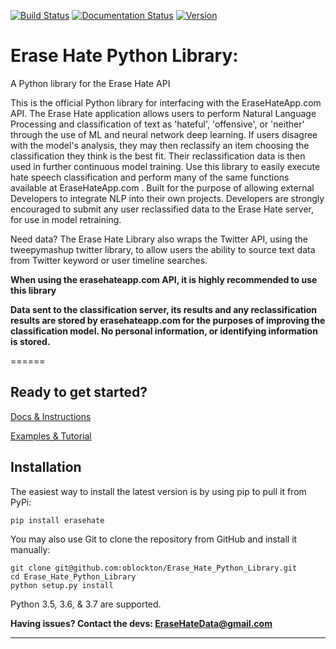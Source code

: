 
[![Build Status](https://img.shields.io/badge/build-passing-brightgreen)](https://github.com/oblockton/Erase-Hate-Versioning)
[![Documentation Status](http://img.shields.io/badge/docs-v1.0.0-brightgreen.svg?style=flat)](https://github.com/oblockton/Erase-Hate-Versioning)
[![Version](https://img.shields.io/badge/version-1.0.0-blue)](https://pypi.org/project/erasehate/)


# Erase Hate Python Library:
A Python library for the Erase Hate API

This is the official Python library for interfacing with the EraseHateApp.com API. The Erase Hate application allows users to perform Natural Language Processing and classification of text as 'hateful', 'offensive', or 'neither' through the use of ML and neural network deep learning. If users disagree with the model's analysis, they may then reclassify an item choosing the classification they think is the best fit. Their reclassification data is then used in further continuous model training. Use this library to easily execute hate speech classification and perform many of the same functions available at EraseHateApp.com . Built for the purpose of allowing external Developers to integrate NLP into their own projects. Developers are strongly encouraged to submit any user reclassified data to the Erase Hate server, for use in model retraining.   

Need data?
  The Erase Hate Library also wraps the Twitter API, using the tweepymashup twitter library, to allow users the ability to source text data from Twitter keyword or user timeline searches.

**When using the erasehateapp.com API, it is highly recommended to use this library**

**Data sent to the classification server, its results and any reclassification results are stored by erasehateapp.com for the purposes of improving the classification model. No personal information, or identifying information is stored.**

======
## Ready to get started?
[Docs & Instructions](https://github.com/oblockton/Erase-Hate-Versioning/blob/master/Version2.5_10_9_2019/Main/api_README.md 'Documentation')

[Examples & Tutorial](https://github.com/oblockton/Erase-Hate-Versioning/blob/master/Version2.5_10_9_2019/Main/api_README.md 'Examples')

Installation
------------
The easiest way to install the latest version
is by using pip to pull it from PyPi:

    pip install erasehate

You may also use Git to clone the repository from
GitHub and install it manually:

    git clone git@github.com:oblockton/Erase_Hate_Python_Library.git
    cd Erase_Hate_Python_Library
    python setup.py install

Python 3.5, 3.6, & 3.7 are supported.

**Having issues? Contact the devs: EraseHateData@gmail.com**

---

